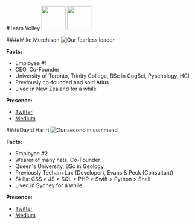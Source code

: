 #Team Volley
<a href="#mike-murchison"><img src="https://lh4.googleusercontent.com/-DgVSPN_T0SA/AAAAAAAAAAI/AAAAAAAAAAA/lMdQB0bH9mQ/s128-c-k/photo.jpg" width="64px"></a>
<a href="#david-hariri"><img src="https://lh3.googleusercontent.com/-15DCouwNT5s/AAAAAAAAAAI/AAAAAAAAAAA/O4A3I3KDqTQ/s128-c-k/photo.jpg" width="64px"></a>

####Mike Murchison
![](https://lh4.googleusercontent.com/-DgVSPN_T0SA/AAAAAAAAAAI/AAAAAAAAAAA/lMdQB0bH9mQ/s128-c-k/photo.jpg "Our fearless leader")

**Facts:**
- Employee #1
- CEO, Co-Founder
- University of Toronto, Trinity College, BSc in CogSci, Pyschology, HCI
- Previously co-founded and sold Atlus
- Lived in New Zealand for a while

**Presence:**
- [Twitter](https://twitter.com/mimurchison "Mike's Twitter")
- [Medium](https://medium.com/@mimurchison "Mike's Medium")

####David Hariri
![](https://lh3.googleusercontent.com/-15DCouwNT5s/AAAAAAAAAAI/AAAAAAAAAAA/O4A3I3KDqTQ/s128-c-k/photo.jpg "Our second in command")

**Facts:**
- Employee #2
- Wearer of many hats, Co-Founder
- Queen's University, BSc in Geology
- Previously Teehan+Lax (Developer), Evans & Peck (Consultant)
- Skills: CSS > JS > SQL > PHP > Swift > Python > Shell
- Lived in Sydney for a while

**Presence:**
- [Twitter](https://twitter.com/davehariri "David's Twitter")
- [Medium](https://medium.com/@davehariri "David's Medium")

